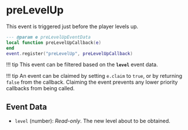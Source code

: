 # preLevelUp

This event is triggered just before the player levels up.

```lua
--- @param e preLevelUpEventData
local function preLevelUpCallback(e)
end
event.register("preLevelUp", preLevelUpCallback)
```

!!! tip
	This event can be filtered based on the **`level`** event data.

!!! tip
	An event can be claimed by setting `e.claim` to `true`, or by returning `false` from the callback. Claiming the event prevents any lower priority callbacks from being called.

## Event Data

* `level` (number): *Read-only*. The new level about to be obtained.

